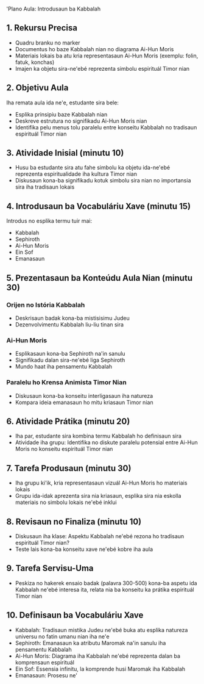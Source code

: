 'Plano Aula: Introdusaun ba Kabbalah 

## 1. Rekursu Precisa

- Quadru branku no marker
- Documentus ho baze Kabbalah nian no diagrama Ai-Hun Moris
- Materiais lokais ba atu kria representasaun Ai-Hun Moris (exemplu: folin, fatuk, konchas)
- Imajen ka objetu sira-ne'ebé reprezenta simbolu espirituál Timor nian

## 2. Objetivu Aula

Iha remata aula ida ne'e, estudante sira bele:
- Esplika prinsipiu baze Kabbalah nian
- Deskreve estrutura no signifikadu Ai-Hun Moris nian
- Identifika pelu menus tolu paralelu entre konseitu Kabbalah no tradisaun espirituál Timor nian

## 3. Atividade Inisial (minutu 10)

- Husu ba estudante sira atu fahe simbolu ka objetu ida-ne'ebé reprezenta espiritualidade iha kultura Timor nian
- Diskusaun kona-ba signifikadu kotuk simbolu sira nian no importansia sira iha tradisaun lokais

## 4. Introdusaun ba Vocabuláriu Xave (minutu 15)

Introdus no esplika termu tuir mai:
- Kabbalah
- Sephiroth
- Ai-Hun Moris
- Ein Sof
- Emanasaun

## 5. Prezentasaun ba Konteúdu Aula Nian (minutu 30)

### Orijen no Istória Kabbalah
- Deskrisaun badak kona-ba mistisisimu Judeu
- Dezenvolvimentu Kabbalah liu-liu tinan sira

### Ai-Hun Moris
- Esplikasaun kona-ba Sephiroth na'in sanulu
- Signifikadu dalan sira-ne'ebé liga Sephiroth
- Mundo haat iha pensamentu Kabbalah 

### Paralelu ho Krensa Animista Timor Nian
- Diskusaun kona-ba konseitu interligasaun iha natureza
- Kompara ideia emanasaun ho mitu kriasaun Timor nian

## 6. Atividade Prátika (minutu 20)

- Iha par, estudante sira kombina termu Kabbalah ho definisaun sira
- Atividade iha grupu: Identifika no diskute paralelu potensial entre Ai-Hun Moris no konseitu espirituál Timor nian

## 7. Tarefa Produsaun (minutu 30)

- Iha grupu ki'ik, kria representasaun vizuál Ai-Hun Moris ho materiais lokais
- Grupu ida-idak aprezenta sira nia kriasaun, esplika sira nia eskolla materiais no simbolu lokais ne'ebé inklui

## 8. Revisaun no Finaliza (minutu 10)

- Diskusaun iha klase: Aspektu Kabbalah ne'ebé rezona ho tradisaun espirituál Timor nian?
- Teste lais kona-ba konseitu xave ne'ebé kobre iha aula

## 9. Tarefa Servisu-Uma

- Peskiza no hakerek ensaio badak (palavra 300-500) kona-ba aspetu ida Kabbalah ne'ebé interesa ita, relata nia ba konseitu ka prátika espirituál Timor nian

## 10. Definisaun ba Vocabuláriu Xave

- Kabbalah: Tradisaun mistika Judeu ne'ebé buka atu esplika natureza universu no fatin umanu nian iha ne'e
- Sephiroth: Emanasaun ka atributu Maromak na'in sanulu iha pensamentu Kabbalah
- Ai-Hun Moris: Diagrama iha Kabbalah ne'ebé reprezenta dalan ba komprensaun espirituál
- Ein Sof: Essensia infinitu, la komprende husi Maromak iha Kabbalah
- Emanasaun: Prosesu ne'